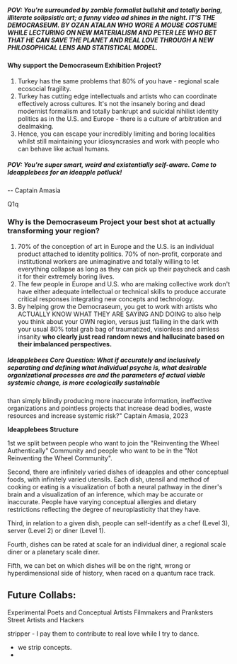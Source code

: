 




##### POV: You're surrounded by zombie formalist bullshit and totally boring, illiterate solipsistic art; a funny video ad shines in the night. IT'S THE DEMOCRASEUM. BY OZAN ATALAN WHO WORE A MOUSE COSTUME WHILE LECTURING ON NEW MATERIALISM AND PETER LEE WHO BET THAT HE CAN SAVE THE PLANET AND REAL LOVE THROUGH A NEW PHILOSOPHICAL LENS AND STATISTICAL MODEL.











#### Why support the Democraseum Exhibition Project? 

1. Turkey has the same problems that 80% of you have - regional scale ecosocial fragility.
2. Turkey has cutting edge intellectuals and artists who can coordinate effectively across cultures. It's not the insanely boring and dead modernist formalism and totally bankrupt and suicidal nihilist identity politics as in the U.S. and Europe - there is a culture of arbitration and dealmaking.
3. Hence, you can escape your incredibly limiting and boring localities whilst still maintaining your idiosyncrasies and work with people who can behave like actual humans.









##### POV: You're super smart, weird and existentially self-aware. Come to Ideapplebees for an ideapple potluck!

-- Captain Amasia











Q1q
### Why is the Democraseum Project your best shot at actually transforming your region?

1. 70% of the conception of art in Europe and the U.S. is an individual product attached to identity politics. 70% of non-profit, corporate and institutional workers are unimaginative and totally willing to let everything collapse as long as they can pick up their paycheck and cash it for their extremely boring lives.
2. The few people in Europe and U.S. who are making collective work don't have either adequate intellectual or technical skills to produce accurate critical responses integrating new concepts and technology.
3. By helping grow the Democraseum, you get to work with artists who ACTUALLY KNOW WHAT THEY ARE SAYING AND DOING to also help you think about your OWN region, versus just flailing in the dark with your usual 80% total grab bag of traumatized, visionless and aimless insanity **who clearly just read random news and hallucinate based on their imbalanced perspectives.**



















##### Ideapplebees Core Question: What if accurately and inclusively separating and defining what individual psyche is, what desirable organizational processes are and the parameters of actual viable systemic change, is more ecologically sustainable 
than simply blindly producing more inaccurate information, ineffective organizations and pointless projects that 
increase dead bodies, waste resources and increase systemic risk?" Captain Amasia, 2023











**Ideapplebees Structure**

1st we split between people who want to join the "Reinventing the Wheel Authentically" Community and people who want to be in the "Not Reinventing the Wheel Community".

Second, there are infinitely varied dishes of ideapples and other conceptual foods, with infinitely varied utensils. Each dish, utensil and method of cooking or eating is a visualization of both a neural pathway in the diner's brain and a visualization of an inference, which may be accurate or inaccurate. People have varying conceptual allergies and dietary restrictions reflecting the degree of neuroplasticity that they have.

Third, in relation to a given dish, people can self-identify as a chef (Level 3), server (Level 2) or diner (Level 1). 

Fourth, dishes can be rated at scale for an individual diner, a regional scale diner or a planetary scale diner.

Fifth, we can bet on which dishes will be on the right, wrong or hyperdimensional side of history, when raced on a quantum race track.















## Future Collabs:

Experimental Poets and Conceptual Artists
Filmmakers and Pranksters
Street Artists and Hackers















stripper - I pay them to contribute to real love while I try to dance.
- we strip concepts.
- 